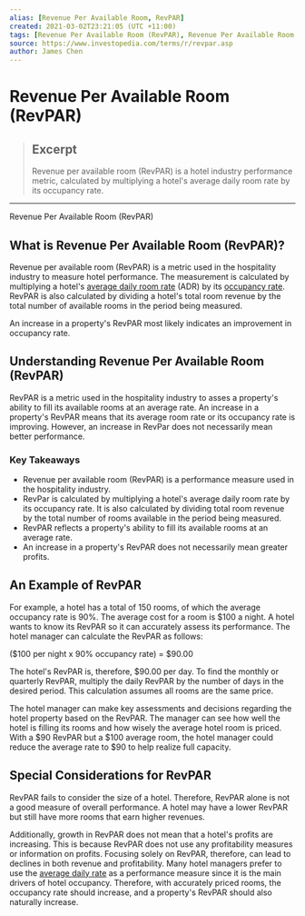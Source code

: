 ```yaml
---
alias: [Revenue Per Available Room, RevPAR]
created: 2021-03-02T23:21:05 (UTC +11:00)
tags: [Revenue Per Available Room (RevPAR), Revenue Per Available Room (RevPAR)]
source: https://www.investopedia.com/terms/r/revpar.asp
author: James Chen
---
```


# Revenue Per Available Room (RevPAR)

> ## Excerpt
> Revenue per available room (RevPAR) is a hotel industry performance metric, calculated by multiplying a hotel's average daily room rate by its occupancy rate.

---

Revenue Per Available Room (RevPAR)
## What is Revenue Per Available Room (RevPAR)?

Revenue per available room (RevPAR) is a metric used in the hospitality industry to measure hotel performance. The measurement is calculated by multiplying a hotel's [average daily room rate](https://www.investopedia.com/terms/a/average-daily-rate.asp) (ADR) by its [occupancy rate](https://www.investopedia.com/terms/o/occupancy-rate.asp). RevPAR is also calculated by dividing a hotel's total room revenue by the total number of available rooms in the period being measured.

An increase in a property's RevPAR most likely indicates an improvement in occupancy rate.

## Understanding Revenue Per Available Room (RevPAR)

RevPAR is a metric used in the hospitality industry to asses a property's ability to fill its available rooms at an average rate. An increase in a property's RevPAR means that its average room rate or its occupancy rate is improving. However, an increase in RevPar does not necessarily mean better performance.

### Key Takeaways

-   Revenue per available room (RevPAR) is a performance measure used in the hospitality industry.
-   RevPar is calculated by multiplying a hotel's average daily room rate by its occupancy rate. It is also calculated by dividing total room revenue by the total number of rooms available in the period being measured.
-   RevPAR reflects a property's ability to fill its available rooms at an average rate.
-   An increase in a property's RevPAR does not necessarily mean greater profits.

## An Example of RevPAR

For example, a hotel has a total of 150 rooms, of which the average occupancy rate is 90%. The average cost for a room is $100 a night. A hotel wants to know its RevPAR so it can accurately assess its performance. The hotel manager can calculate the RevPAR as follows:

($100 per night x 90% occupancy rate) = $90.00

The hotel's RevPAR is, therefore, $90.00 per day. To find the monthly or quarterly RevPAR, multiply the daily RevPAR by the number of days in the desired period. This calculation assumes all rooms are the same price.

The hotel manager can make key assessments and decisions regarding the hotel property based on the RevPAR. The manager can see how well the hotel is filling its rooms and how wisely the average hotel room is priced. With a $90 RevPAR but a $100 average room, the hotel manager could reduce the average rate to $90 to help realize full capacity.

## Special Considerations for RevPAR

RevPAR fails to consider the size of a hotel. Therefore, RevPAR alone is not a good measure of overall performance. A hotel may have a lower RevPAR but still have more rooms that earn higher revenues.

Additionally, growth in RevPAR does not mean that a hotel's profits are increasing. This is because RevPAR does not use any profitability measures or information on profits. Focusing solely on RevPAR, therefore, can lead to declines in both revenue and profitability. Many hotel managers prefer to use the [average daily rate](https://www.investopedia.com/terms/a/average-daily-rate.asp) as a performance measure since it is the main drivers of hotel occupancy. Therefore, with accurately priced rooms, the occupancy rate should increase, and a property's RevPAR should also naturally increase.

